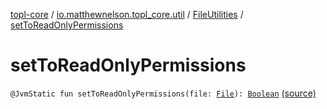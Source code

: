 [topl-core](../../index.md) / [io.matthewnelson.topl_core.util](../index.md) / [FileUtilities](index.md) / [setToReadOnlyPermissions](./set-to-read-only-permissions.md)

# setToReadOnlyPermissions

`@JvmStatic fun setToReadOnlyPermissions(file: `[`File`](https://docs.oracle.com/javase/6/docs/api/java/io/File.html)`): `[`Boolean`](https://kotlinlang.org/api/latest/jvm/stdlib/kotlin/-boolean/index.html) [(source)](https://github.com/05nelsonm/TorOnionProxyLibrary-Android/blob/master/topl-core/src/main/java/io/matthewnelson/topl_core/util/FileUtilities.kt#L153)